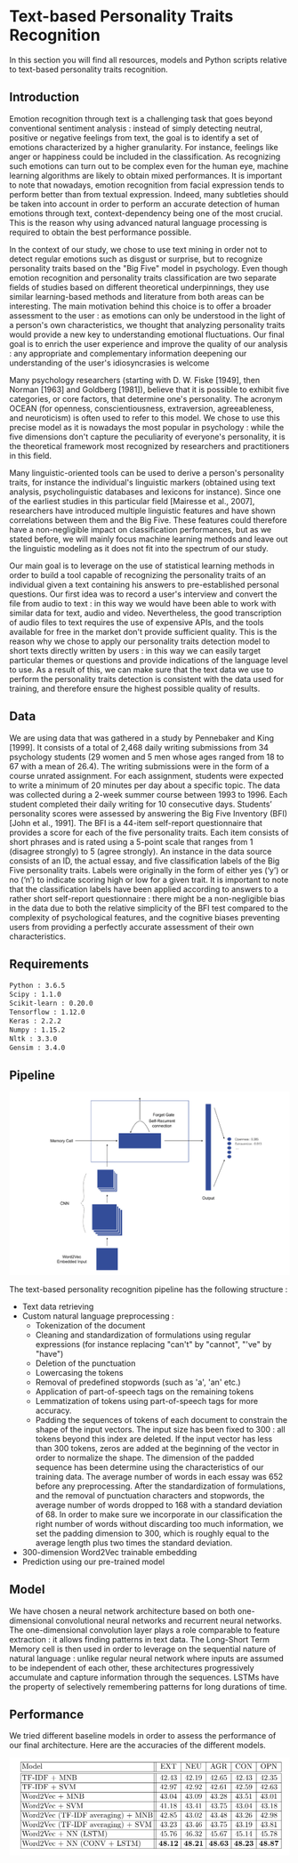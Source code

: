 # Text-based Personality Traits Recognition

In this section you will find all resources, models and Python scripts relative to text-based personality traits recognition.

## Introduction

Emotion recognition through text is a challenging task that goes beyond conventional sentiment analysis : instead of simply detecting neutral, positive or negative feelings from text, the goal is to identify a set of emotions characterized by a higher granularity. For instance, feelings like anger or happiness could be included in the classification. As recognizing such emotions can turn out to be complex even for the human eye, machine learning algorithms are likely to obtain mixed performances. It is important to note that nowadays, emotion recognition from facial expression tends to perform better than from textual expression. Indeed, many subtleties should be taken into account in order to perform an accurate detection of human emotions through text, context-dependency being one of the most crucial. This is the reason why using advanced natural language processing is required to obtain the best performance possible. 

In the context of our study, we chose to use text mining in order not to detect regular emotions such as disgust or surprise, but to recognize personality traits based on the "Big Five" model in psychology. Even though emotion recognition and personality traits classification are two separate fields of studies based on different theoretical underpinnings, they use similar learning-based methods and literature from both areas can be interesting. The main motivation behind this choice is to offer a broader assessment to the user : as emotions can only be understood in the light of a person's own  characteristics, we thought that analyzing personality traits would provide a new key to understanding emotional fluctuations. Our final goal is to enrich the user experience and improve the quality of our analysis : any appropriate and complementary information deepening our understanding of the user's idiosyncrasies is welcome

Many psychology researchers (starting with D. W. Fiske [1949], then Norman [1963] and Goldberg [1981]), believe that it is possible to exhibit five categories, or core factors, that determine one's personality. The acronym OCEAN (for openness, conscientiousness, extraversion, agreeableness, and neuroticism) is often used to refer to this model. We chose to use this precise model as it is nowadays the most popular in psychology : while the five dimensions don't capture the peculiarity of everyone's personality, it is the theoretical framework most recognized by researchers and practitioners in this field.

Many linguistic-oriented tools can be used to derive a person's personality traits, for instance the individual's linguistic markers (obtained using text analysis, psycholinguistic databases and lexicons for instance). Since one of the earliest studies in this particular field [Mairesse et al., 2007], researchers have introduced multiple linguistic features and have shown correlations between them and the Big Five. These features could therefore have a non-negligible impact on classification performances, but as we stated before, we will mainly focus machine learning methods and leave out the linguistic modeling as it does not fit into the spectrum of our study.

Our main goal is to leverage on the use of statistical learning methods in order to build a tool capable of recognizing the personality traits of an individual given a text containing his answers to pre-established personal questions. Our first idea was to record a user's interview and convert the file from audio to text : in this way we would have been able to work with similar data for text, audio and video. Nevertheless, the good transcription of audio files to text requires the use of expensive APIs, and the tools available for free in the market don't provide sufficient quality. This is the reason why we chose to apply our personality traits detection model to short texts directly written by users : in this way we can easily target particular themes or questions and provide indications of the language level to use. As a result of this, we can make sure that the text data we use to perform the personality traits detection is consistent with the data used for training, and therefore ensure the highest possible quality of results.

## Data

We are using data that was gathered in a study by Pennebaker and King [1999]. It consists of a total of 2,468 daily writing submissions from 34 psychology students (29 women and 5 men whose ages ranged from 18 to 67 with a mean of 26.4). The writing submissions were in the form of a course unrated assignment. For each assignment, students were expected to write a minimum of 20 minutes per day about a specific topic. The data was collected during a 2-week summer course between 1993 to 1996. Each student completed their daily writing for 10 consecutive days. Students’ personality scores were assessed by answering the Big Five Inventory (BFI) [John et al., 1991]. The BFI is a 44-item self-report questionnaire that provides a score for each of the five personality traits. Each item consists of short phrases and is rated using a 5-point scale that ranges from 1 (disagree strongly) to 5 (agree strongly). An instance in the data source consists of an ID, the actual essay, and five classification labels of the Big Five personality traits. Labels were originally in the form of either yes (‘y’) or no (‘n’) to indicate scoring high or low for a given trait. It is important to note that the classification labels have been applied according to answers to a rather short self-report questionnaire : there might be a non-negligible bias in the data due to both the relative simplicity of the BFI test compared to the complexity of psychological features, and the cognitive biases preventing users from providing a perfectly accurate assessment of their own characteristics.

## Requirements
```
Python : 3.6.5
Scipy : 1.1.0
Scikit-learn : 0.20.0
Tensorflow : 1.12.0
Keras : 2.2.2
Numpy : 1.15.2
Nltk : 3.3.0
Gensim : 3.4.0
```

## Pipeline

![image](/Presentation/Images/text_pipeline.png)

The text-based personality recognition pipeline has the following structure :
- Text data retrieving
- Custom natural language preprocessing :
	- Tokenization of the document
	- Cleaning and standardization of formulations using regular expressions (for instance replacing "can't" by "cannot", "'ve" by "have")
	- Deletion of the punctuation
	- Lowercasing the tokens
	- Removal of predefined stopwords (such as 'a', 'an' etc.)
	- Application of part-of-speech tags on the remaining tokens
	- Lemmatization of tokens using part-of-speech tags for more accuracy.
	- Padding the sequences of tokens of each document to constrain the shape of the input vectors. The input size has been fixed to 300 : all tokens beyond this index are deleted. If the input vector has less than 300 tokens, zeros are added at the beginning of the vector in order to normalize the shape. The dimension of the padded sequence has been determine using the characteristics of our training data. The average number of words in each essay was 652 before any preprocessing. After the standardization of formulations, and the removal of punctuation characters and stopwords, the average number of words dropped to 168 with a standard deviation of 68. In order to make sure we incorporate in our classification the right number of words without discarding too much information, we set the padding dimension to 300, which is roughly equal to the average length plus two times the standard deviation.
- 300-dimension Word2Vec trainable embedding
- Prediction using our pre-trained model

## Model

We have chosen a neural network architecture based on both one-dimensional convolutional neural networks and recurrent neural networks.
The one-dimensional convolution layer plays a role comparable to feature extraction : it allows finding patterns in text data. The Long-Short Term Memory cell is then used in order to leverage on the sequential nature of natural language : unlike regular neural network where inputs are assumed to be independent of each other, these architectures progressively accumulate and capture information through the sequences. 
LSTMs have the property of selectively remembering patterns for long durations of time. 

## Performance

We tried different baseline models in order to assess the performance of our final architecture. Here are the accuracies of the different models.

![image](/Presentation/Images/perf_text.png)

